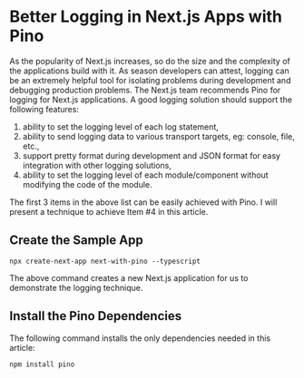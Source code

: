 # Better Logging in Next.js Apps with Pino

As the popularity of Next.js increases, so do the size and the complexity of the applications build with it. As season developers can attest, logging can be an extremely helpful tool for isolating problems during development and debugging production problems. The Next.js team recommends Pino for logging for Next.js applications. A good logging solution should support the following features:

1.  ability to set the logging level of each log statement,
2.  ability to send logging data to various transport targets, eg: console, file, etc.,
3.  support pretty format during development and JSON format for easy integration with other logging solutions,
4.  ability to set the logging level of each module/component without modifying the code of the module.

The first 3 items in the above list can be easily achieved with Pino. I will present a technique to achieve Item #4 in this article.

## Create the Sample App


```
npx create-next-app next-with-pino --typescript
```

The above command creates a new Next.js application for us to demonstrate the logging technique.

## Install the Pino Dependencies

The following command installs the only dependencies needed in this article:


```
npm install pino
```

[](https://gist.githubusercontent.com/tatleung/29e66ce732dc3f7a7cb72e529c607bc2)
